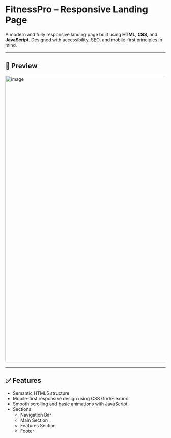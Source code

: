 # FitnessPro – Responsive Landing Page

A modern and fully responsive landing page built using **HTML**, **CSS**, and **JavaScript**. Designed with accessibility, SEO, and mobile-first principles in mind.

---

## 📸 Preview

<img width="1834" height="899" alt="image" src="https://github.com/user-attachments/assets/0f509fd1-c0e5-4b4b-b4d6-ddf0df8bd060" />

---

## ✅ Features

- Semantic HTML5 structure
- Mobile-first responsive design using CSS Grid/Flexbox
- Smooth scrolling and basic animations with JavaScript
- Sections:
  - Navigation Bar
  - Main Section
  - Features Section
  - Footer

